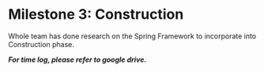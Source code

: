 # Milestone 3: Construction
Whole team has done research on the Spring Framework to incorporate into Construction phase.

***For time log, please refer to google drive.***